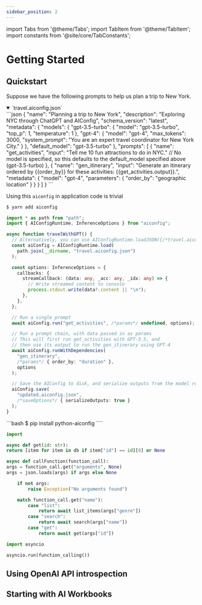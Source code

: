 ```yaml
---
sidebar_position: 2
---
```


import Tabs from '@theme/Tabs';
import TabItem from '@theme/TabItem';
import constants from '@site/core/TabConstants';

# Getting Started

## Quickstart

Suppose we have the following prompts to help us plan a trip to New York.

<details open>
<summary>`travel.aiconfig.json`</summary>
```json
{
  "name": "Planning a trip to New York",
  "description": "Exploring NYC through ChatGPT and AIConfig",
  "schema_version": "latest",
  "metadata": {
    "models": {
      "gpt-3.5-turbo": {
        "model": "gpt-3.5-turbo",
        "top_p": 1,
        "temperature": 1
      },
      "gpt-4": {
        "model": "gpt-4",
        "max_tokens": 3000,
        "system_prompt": "You are an expert travel coordinator for New York City."
      }
    },
    "default_model": "gpt-3.5-turbo"
  },
  "prompts": [
    {
      "name": "get_activities",
      "input": "Tell me 10 fun attractions to do in NYC."
      // No model is specified, so this defaults to the default_model specified above (gpt-3.5-turbo)
    },
    {
      "name": "gen_itinerary",
      "input": "Generate an itinerary ordered by {{order_by}} for these activities: {{get_activities.output}}.",
      "metadata": {
        "model": "gpt-4",
        "parameters": {
          "order_by": "geographic location"
        }
      }
    }
  ]
}
```

</details>

Using this `aiconfig` in application code is trivial

<Tabs groupId="aiconfig-language" queryString defaultValue={constants.defaultAIConfigLanguage} values={constants.aiConfigLanguages}>
<TabItem value="node">

```bash
$ yarn add aiconfig
```

```typescript title="app.ts"
import * as path from "path";
import { AIConfigRuntime, InferenceOptions } from "aiconfig";

async function travelWithGPT() {
  // Alternatively, you can use AIConfigRuntime.loadJSON({/*travel.aiconfig.json contents*/})
  const aiConfig = AIConfigRuntime.load(
    path.join(__dirname, "travel.aiconfig.json")
  );

  const options: InferenceOptions = {
    callbacks: {
      streamCallback: (data: any, _acc: any, _idx: any) => {
        // Write streamed content to console
        process.stdout.write(data?.content || "\n");
      },
    },
  };

  // Run a single prompt
  await aiConfig.run("get_activities", /*params*/ undefined, options);

  // Run a prompt chain, with data passed in as params
  // This will first run get_activities with GPT-3.5, and
  // then use its output to run the gen_itinerary using GPT-4
  await aiConfig.runWithDependencies(
    "gen_itinerary",
    /*params*/ { order_by: "duration" },
    options
  );

  // Save the AIConfig to disk, and serialize outputs from the model run too
  aiConfig.save(
    "updated.aiconfig.json",
    /*saveOptions*/ { serializeOutputs: true }
  );
}
```

</TabItem>
<TabItem value="python">
```bash
$ pip install python-aiconfig
````

```python
import

async def get(id: str):
return [item for item in db if item["id"] == id][0] or None

async def callFunction(function_call):
args = function_call.get("arguments", None)
args = json.loads(args) if args else None

    if not args:
        raise Exception("No arguments found")

    match function_call.get("name"):
        case "list":
            return await list_items(args["genre"])
        case "search":
            return await search(args["name"])
        case "get":
            return await get(args["id"])

import asyncio

asyncio.run(function_calling())

```

</TabItem>
</Tabs>

## Using OpenAI API introspection

## Starting with AI Workbooks

```

```

